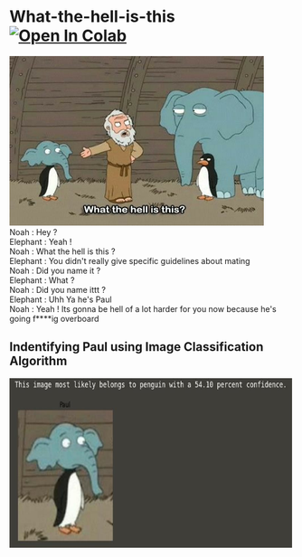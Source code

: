 # What-the-hell-is-this [![Open In Colab](https://colab.research.google.com/assets/colab-badge.svg)](https://colab.research.google.com/github/Adi2K/What-the-hell-is-this/blob/main/what-the-hell-is-this.ipynb)



 <a href="https://www.youtube.com/watch?v=t_5XkPh3vXg"><img height="300" src="./extras/paul.jpg" width="450"></a>&nbsp;&nbsp; <br>
 Noah : Hey ? <br>
 Elephant : Yeah ! <br>
 Noah : What the hell is this ? <br>
 Elephant :  You didn't really give specific guidelines about mating <br>
 Noah : Did you name it ? <br>
 Elephant : What ? <br>
 Noah : Did you name ittt ? <br>
 Elephant : Uhh Ya he's Paul <br>
 Noah : Yeah ! Its gonna be hell of a lot harder for you now because he's going f****ig overboard <br>
 
## Indentifying Paul using Image Classification Algorithm <br>

 <a><img height="300" src="./extras/result.jpg" width="500"></a>&nbsp;&nbsp; <br>

